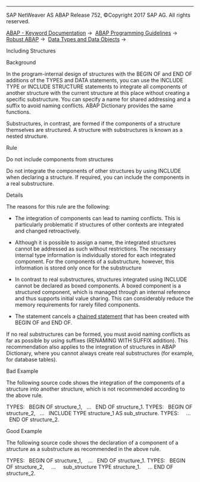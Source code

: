   

* * *

SAP NetWeaver AS ABAP Release 752, ©Copyright 2017 SAP AG. All rights reserved.

[ABAP - Keyword Documentation](javascript:call_link\('abenabap.htm'\)) →  [ABAP Programming Guidelines](javascript:call_link\('abenabap_pgl.htm'\)) →  [Robust ABAP](javascript:call_link\('abenrobust_abap_guidl.htm'\)) →  [Data Types and Data Objects](javascript:call_link\('abendata_type_obj_guidl.htm'\)) → 

Including Structures

Background

In the program-internal design of structures with the BEGIN OF and END OF additions of the TYPES and DATA statements, you can use the INCLUDE TYPE or INCLUDE STRUCTURE statements to integrate all components of another structure with the current structure at this place without creating a specific substructure. You can specify a name for shared addressing and a suffix to avoid naming conflicts. ABAP Dictionary provides the same functions.

Substructures, in contrast, are formed if the components of a structure themselves are structured. A structure with substructures is known as a nested structure.

Rule

Do not include components from structures

Do not integrate the components of other structures by using INCLUDE when declaring a structure. If required, you can include the components in a real substructure.

Details

The reasons for this rule are the following:

-   The integration of components can lead to naming conflicts. This is particularly problematic if structures of other contexts are integrated and changed retroactively.

-   Although it is possible to assign a name, the integrated structures cannot be addressed as such without restrictions. The necessary internal type information is individually stored for each integrated component. For the components of a substructure, however, this information is stored only once for the substructure

-   In contrast to real substructures, structures integrated using INCLUDE cannot be declared as boxed components. A boxed component is a structured component, which is managed through an internal reference and thus supports initial value sharing. This can considerably reduce the memory requirements for rarely filled components.

-   The statement cancels a [chained statement](javascript:call_link\('abenchained_statements_guidl.htm'\) "Guideline") that has been created with BEGIN OF and END OF.

If no real substructures can be formed, you must avoid naming conflicts as far as possible by using suffixes (RENAMING WITH SUFFIX addition). This recommendation also applies to the integration of structures in ABAP Dictionary, where you cannot always create real substructures (for example, for database tables).

Bad Example

The following source code shows the integration of the components of a structure into another structure, which is not recommended according to the above rule.

TYPES:
  BEGIN OF structure\_1,
  ...
  END OF structure\_1.
TYPES:
  BEGIN OF structure\_2,
  ...
  INCLUDE TYPE structure\_1 AS sub\_structure.
TYPES:
    ...
  END OF structure\_2.

Good Example

The following source code shows the declaration of a component of a structure as a substructure as recommended in the above rule.

TYPES:
  BEGIN OF structure\_1,
   ...
  END OF structure\_1.
TYPES:
  BEGIN OF structure\_2,
    ...
    sub\_structure TYPE structure\_1.
    ...
END OF structure\_2.
